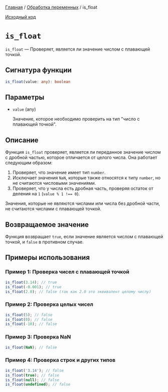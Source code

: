 [Главная](../../README.md) / [Обработка переменных](../variables.md) / is_float

[Исходный код](../../src/variables/is_float.mjs)

# `is_float`

`is_float` &mdash; Проверяет, является ли значение числом с плавающей точкой.

## Сигнатура функции

```ts
is_float(value: any): boolean
```

## Параметры

-   `value` (any)

    Значение, которое необходимо проверить на тип "число с плавающей точкой".

## Описание

Функция `is_float` проверяет, является ли переданное значение числом с дробной частью, которое
отличается от целого числа. Она работает следующим образом:

1. Проверяет, что значение имеет тип `number`.
2. Исключает значения `NaN`, которые также относятся к типу `number`, но не считаются числовыми
   значениями.
3. Проверяет, что у числа есть дробная часть, проверяя остаток от деления на `1`
   (`value % 1 !== 0`).

Значения, которые не являются числами или числа без дробной части, не считаются числами с плавающей
точкой.

## Возвращаемое значение

Функция возвращает `true`, если значение является числом с плавающей точкой, и `false` в противном
случае.

## Примеры использования

### Пример 1: Проверка чисел с плавающей точкой

```js
is_float(3.14); // true
is_float(-0.001); // true
is_float(2.0); // false (так как 2.0 это эквивалент целому числу)
```

### Пример 2: Проверка целых чисел

```js
is_float(5); // false
is_float(0); // false
is_float(-10); // false
```

### Пример 3: Проверка NaN

```js
is_float(NaN); // false
```

### Пример 4: Проверка строк и других типов

```js
is_float('3.14'); // false
is_float(true); // false
is_float(null); // false
is_float(undefined); // false
```
